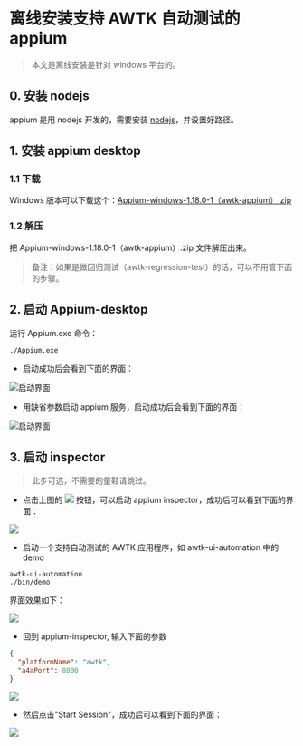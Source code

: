 # 离线安装支持 AWTK 自动测试的 appium

> 本文是离线安装是针对 windows 平台的。

## 0. 安装 nodejs

appium 是用 nodejs 开发的，需要安装 [nodejs](https://nodejs.org/en/)，并设置好路径。

## 1. 安装 appium desktop

### 1.1 下载

Windows 版本可以下载这个：[Appium-windows-1.18.0-1（awtk-appium）.zip]()

### 1.2 解压

把 Appium-windows-1.18.0-1（awtk-appium）.zip 文件解压出来。

> 备注：如果是做回归测试（awtk-regression-test）的话，可以不用管下面的步骤。

## 2. 启动 Appium-desktop

运行 Appium.exe 命令：

```
./Appium.exe
```

* 启动成功后会看到下面的界面：

![启动界面](images/appium_desktop_start.png)

* 用缺省参数启动 appium 服务，启动成功后会看到下面的界面：

![启动界面](images/appium_desktop0.png)

## 3. 启动 inspector

> 此步可选，不需要的童鞋请跳过。

* 点击上图的 ![](images/appium_start_inspector.png) 按钮，可以启动 appium inspector，成功后可以看到下面的界面：

![](images/inspector_1.png)

* 启动一个支持自动测试的 AWTK 应用程序，如 awtk-ui-automation 中的 demo

```
awtk-ui-automation
./bin/demo
```

界面效果如下：

![](images/demo.png)

* 回到 appium-inspector, 输入下面的参数

```json
{
  "platformName": "awtk",
  "a4aPort": 8000
}
```

![](images/inspector_2.png)

* 然后点击"Start Session"，成功后可以看到下面的界面：

![](images/inspector_3.png)
